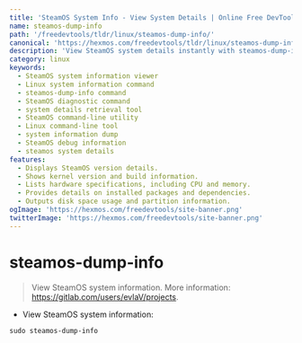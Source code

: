 ```yaml
---
title: 'SteamOS System Info - View System Details | Online Free DevTools by Hexmos'
name: steamos-dump-info
path: '/freedevtools/tldr/linux/steamos-dump-info/'
canonical: 'https://hexmos.com/freedevtools/tldr/linux/steamos-dump-info/'
description: 'View SteamOS system details instantly with steamos-dump-info.  Access crucial system information using a simple command. Free online tool, no registration required.'
category: linux
keywords:
  - SteamOS system information viewer
  - Linux system information command
  - steamos-dump-info command
  - SteamOS diagnostic command
  - system details retrieval tool
  - SteamOS command-line utility
  - Linux command-line tool
  - system information dump
  - SteamOS debug information
  - steamos system details
features:
  - Displays SteamOS version details.
  - Shows kernel version and build information.
  - Lists hardware specifications, including CPU and memory.
  - Provides details on installed packages and dependencies.
  - Outputs disk space usage and partition information.
ogImage: 'https://hexmos.com/freedevtools/site-banner.png'
twitterImage: 'https://hexmos.com/freedevtools/site-banner.png'
---
```


# steamos-dump-info

> View SteamOS system information.
> More information: <https://gitlab.com/users/evlaV/projects>.

- View SteamOS system information:

`sudo steamos-dump-info`
